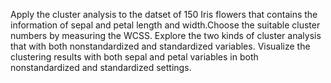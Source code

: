 Apply the cluster analysis to the datset of 150 Iris flowers that contains the information of sepal and petal length and width.Choose the suitable cluster numbers by
measuring the WCSS. Explore the two kinds of cluster analysis that with both nonstandardized and standardized variables. Visualize the clustering results with both sepal and petal variables in both nonstandardized and standardized settings. 

